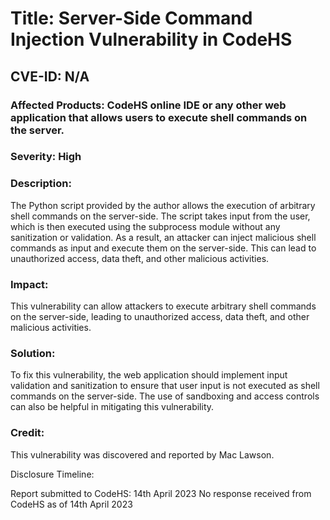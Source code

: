 # Title: Server-Side Command Injection Vulnerability in CodeHS

## CVE-ID: N/A

### Affected Products: CodeHS online IDE or any other web application that allows users to execute shell commands on the server.

### Severity: High

### Description:
The Python script provided by the author allows the execution of arbitrary shell commands on the server-side. The script takes input from the user, which is then executed using the subprocess module without any sanitization or validation. As a result, an attacker can inject malicious shell commands as input and execute them on the server-side. This can lead to unauthorized access, data theft, and other malicious activities.

### Impact:
This vulnerability can allow attackers to execute arbitrary shell commands on the server-side, leading to unauthorized access, data theft, and other malicious activities.

### Solution:
To fix this vulnerability, the web application should implement input validation and sanitization to ensure that user input is not executed as shell commands on the server-side. The use of sandboxing and access controls can also be helpful in mitigating this vulnerability.

### Credit:
This vulnerability was discovered and reported by Mac Lawson.

Disclosure Timeline:

Report submitted to CodeHS: 14th April 2023
No response received from CodeHS as of 14th April 2023
